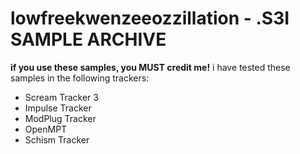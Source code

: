 # lowfreekwenzeeozzillation - .S3I SAMPLE ARCHIVE
**if you use these samples, you MUST credit me!** i have tested these samples in the following trackers:
- Scream Tracker 3
- Impulse Tracker
- ModPlug Tracker
- OpenMPT
- Schism Tracker

